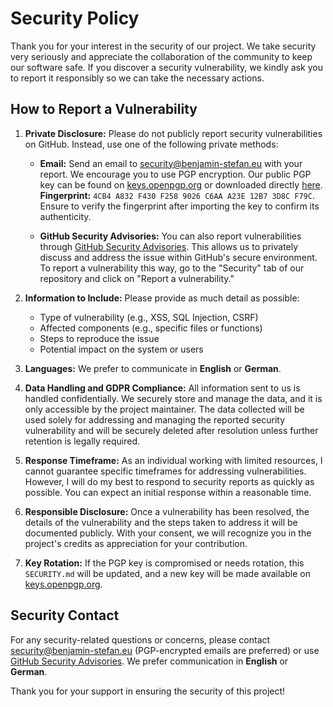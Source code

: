 # Security Policy

Thank you for your interest in the security of our project. We take security very seriously and appreciate the collaboration of the community to keep our software safe. If you discover a security vulnerability, we kindly ask you to report it responsibly so we can take the necessary actions.

## How to Report a Vulnerability

1. **Private Disclosure:** Please do not publicly report security vulnerabilities on GitHub. Instead, use one of the following private methods:

    - **Email:** Send an email to [security@benjamin-stefan.eu](mailto:security@benjamin-stefan.eu) with your report. We encourage you to use PGP encryption. Our public PGP key can be found on [keys.openpgp.org](https://keys.openpgp.org/) or downloaded directly [here](https://keys.openpgp.org/vks/v1/by-email/security@benjamin-stefan.eu).  
      **Fingerprint:** `4CB4 A832 F430 F258 9026 C6AA A23E 12B7 3D8C F79C`.  
      Ensure to verify the fingerprint after importing the key to confirm its authenticity.

    - **GitHub Security Advisories:** You can also report vulnerabilities through [GitHub Security Advisories](https://github.com/Benjamin-Stefan/{{PROJECT_NAME}}/security/advisories). This allows us to privately discuss and address the issue within GitHub's secure environment. To report a vulnerability this way, go to the "Security" tab of our repository and click on "Report a vulnerability."

2. **Information to Include:** Please provide as much detail as possible:

    - Type of vulnerability (e.g., XSS, SQL Injection, CSRF)
    - Affected components (e.g., specific files or functions)
    - Steps to reproduce the issue
    - Potential impact on the system or users

3. **Languages:** We prefer to communicate in **English** or **German**.

4. **Data Handling and GDPR Compliance:** All information sent to us is handled confidentially. We securely store and manage the data, and it is only accessible by the project maintainer. The data collected will be used solely for addressing and managing the reported security vulnerability and will be securely deleted after resolution unless further retention is legally required.

5. **Response Timeframe:** As an individual working with limited resources, I cannot guarantee specific timeframes for addressing vulnerabilities. However, I will do my best to respond to security reports as quickly as possible. You can expect an initial response within a reasonable time.

6. **Responsible Disclosure:** Once a vulnerability has been resolved, the details of the vulnerability and the steps taken to address it will be documented publicly. With your consent, we will recognize you in the project's credits as appreciation for your contribution.

7. **Key Rotation:** If the PGP key is compromised or needs rotation, this `SECURITY.md` will be updated, and a new key will be made available on [keys.openpgp.org](https://keys.openpgp.org/).

## Security Contact

For any security-related questions or concerns, please contact [security@benjamin-stefan.eu](mailto:security@benjamin-stefan.eu) (PGP-encrypted emails are preferred) or use [GitHub Security Advisories](https://github.com/Benjamin-Stefan/{{PROJECT_NAME}}/security/advisories). We prefer communication in **English** or **German**.

Thank you for your support in ensuring the security of this project!
